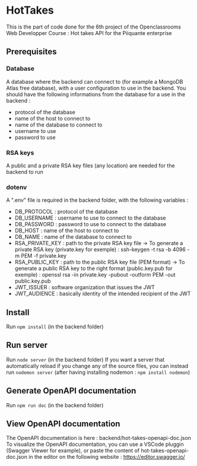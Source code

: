 # HotTakes

This is the part of code done for the 6th project of the Openclassrooms Web Developper Course : Hot takes API for the Piiquante enterprise

## Prerequisites

### Database
A database where the backend can connect to (for example a MongoDB Atlas free database), with a user configuration to use in the backend.
You should have the following informations from the database for a use in the backend :
* protocol of the database
* name of the host to connect to
* name of the database to connect to
* username to use
* password to use

### RSA keys
A public and a private RSA key files (any location) are needed for the backend to run

### dotenv
A ".env" file is required in the backend folder, with the following variables :
* DB_PROTOCOL : protocol of the database
* DB_USERNAME : username to use to connect to the database
* DB_PASSWORD : password to use to connect to the database
* DB_HOST : name of the host to connect to
* DB_NAME : name of the database to connect to
* RSA_PRIVATE_KEY : path to the private RSA key file
-> To generate a private RSA key (private.key for exemple) :
ssh-keygen -t rsa -b 4096 -m PEM -f private.key
* RSA_PUBLIC_KEY : path to the public RSA key file (PEM format)
→ To generate a public RSA key to the right format (public.key.pub for exemple) :
openssl rsa -in private.key -pubout -outform PEM -out public.key.pub
* JWT_ISSUER : software organization that issues the JWT
* JWT_AUDIENCE : basically identity of the intended recipient of the JWT

## Install
Run `npm install` (in the backend folder)

## Run server
Run `node server` (in the backend folder)
If you want a server that automatically reload if you change any of the source files,
you can instead run `nodemon server` (after having installing nodemon : `npm install nodemon`)

## Generate OpenAPI documentation
Run `npm run doc` (in the backend folder)

## View OpenAPI documentation
The OpenAPI documentation is here : backend/hot-takes-openapi-doc.json
To visualize the OpenAPI documentation, you can use a VSCode pluggin (Swagger Viewer for example),
or paste the content of hot-takes-openapi-doc.json in the editor on the following website : https://editor.swagger.io/